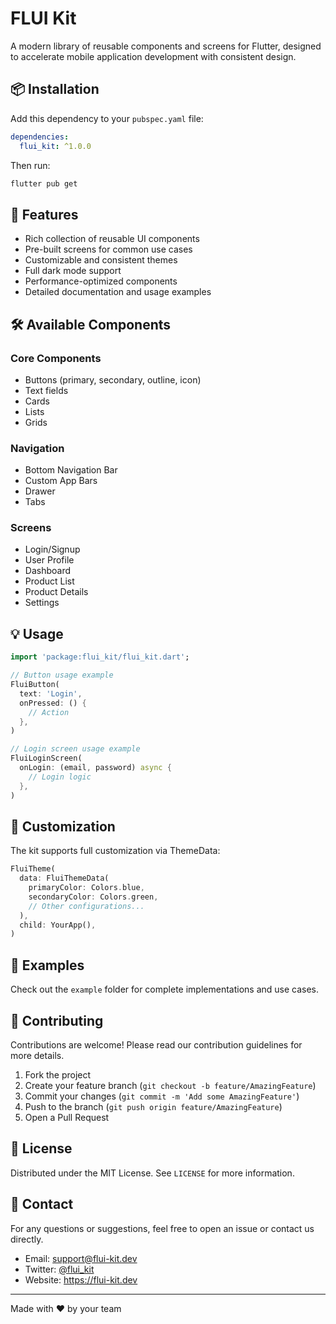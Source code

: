 # FLUI Kit

A modern library of reusable components and screens for Flutter, designed to accelerate mobile application development with consistent design.

## 📦 Installation

Add this dependency to your `pubspec.yaml` file:

```yaml
dependencies:
  flui_kit: ^1.0.0
```

Then run:
```bash
flutter pub get
```

## 🎯 Features

- Rich collection of reusable UI components
- Pre-built screens for common use cases
- Customizable and consistent themes
- Full dark mode support
- Performance-optimized components
- Detailed documentation and usage examples

## 🛠️ Available Components

### Core Components
- Buttons (primary, secondary, outline, icon)
- Text fields
- Cards
- Lists
- Grids

### Navigation
- Bottom Navigation Bar
- Custom App Bars
- Drawer
- Tabs

### Screens
- Login/Signup
- User Profile
- Dashboard
- Product List
- Product Details
- Settings

## 💡 Usage

```dart
import 'package:flui_kit/flui_kit.dart';

// Button usage example
FluiButton(
  text: 'Login',
  onPressed: () {
    // Action
  },
)

// Login screen usage example
FluiLoginScreen(
  onLogin: (email, password) async {
    // Login logic
  },
)
```

## 🎨 Customization

The kit supports full customization via ThemeData:

```dart
FluiTheme(
  data: FluiThemeData(
    primaryColor: Colors.blue,
    secondaryColor: Colors.green,
    // Other configurations...
  ),
  child: YourApp(),
)
```

## 📱 Examples

Check out the `example` folder for complete implementations and use cases.

## 🤝 Contributing

Contributions are welcome! Please read our contribution guidelines for more details.

1. Fork the project
2. Create your feature branch (`git checkout -b feature/AmazingFeature`)
3. Commit your changes (`git commit -m 'Add some AmazingFeature'`)
4. Push to the branch (`git push origin feature/AmazingFeature`)
5. Open a Pull Request

## 📄 License

Distributed under the MIT License. See `LICENSE` for more information.

## 📧 Contact

For any questions or suggestions, feel free to open an issue or contact us directly.

- Email: support@flui-kit.dev
- Twitter: [@flui_kit](https://twitter.com/flui_kit)
- Website: https://flui-kit.dev

---

Made with ❤️ by your team
